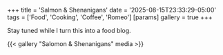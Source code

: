 +++
title = 'Salmon & Shenanigans'
date = '2025-08-15T23:33:29-05:00'
tags = ['Food', 'Cooking', 'Coffee', 'Romeo']
[params]
  gallery = true
+++

Stay tuned while I turn this into a food blog.

{{< gallery "Salomon & Shenanigans" media >}}

